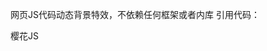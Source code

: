 网页JS代码动态背景特效，不依赖任何框架或者内库
引用代码：
<script type="text/javascript" color="0,0,255" opacity='0.7' zIndex="-2" count="200" src="//cdn.jsdelivr.net/gh/longda33/canvas/canvas-nest.min.js"></script>

樱花JS
<script src="https://cdn.jsdelivr.net/gh/longda33/canvas/yinghua.js"></script>
